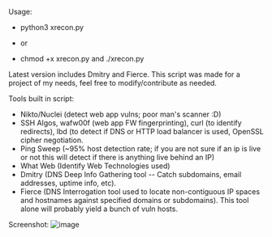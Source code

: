 Usage: 
- python3 xrecon.py
* or
- chmod +x xrecon.py and ./xrecon.py

Latest version includes Dmitry and Fierce.  This script was made for a project of my needs, feel free to modify/contribute as needed.

Tools built in script:
- Nikto/Nuclei (detect web app vulns; poor man's scanner :D)
- SSH Algos, wafw00f (web app FW fingerprinting), curl (to identify redirects), lbd (to detect if DNS or HTTP load balancer is used, OpenSSL cipher negotiation.
- Ping Sweep (~95% host detection rate; if you are not sure if an ip is live or not this will detect if there is anything live behind an IP)
- What Web (Identify Web Technologies used)
- Dmitry (DNS  Deep Info Gathering tool -- Catch subdomains, email addresses, uptime info, etc).
- Fierce (DNS Interrogation tool used to locate non-contiguous IP spaces and hostnames against specified domains or subdomains).  This tool alone will probably yield a bunch of vuln hosts.

Screenshot:
![image](https://github.com/user-attachments/assets/bc0a4408-2132-4650-90de-8b5dd5d917d9)
